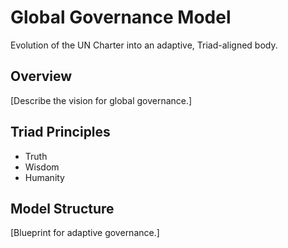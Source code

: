 # Global Governance Model

Evolution of the UN Charter into an adaptive, Triad-aligned body.

## Overview

[Describe the vision for global governance.]

## Triad Principles

- Truth
- Wisdom
- Humanity

## Model Structure

[Blueprint for adaptive governance.]
